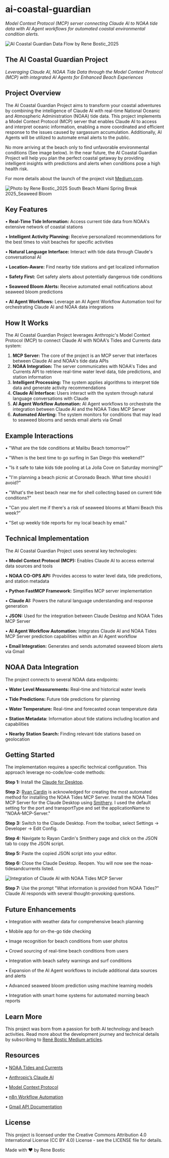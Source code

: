 # ai-coastal-guardian

*Model Context Protocol (MCP) server connecting Claude AI to NOAA tide data with AI Agent workflows for automated coastal environmental condition alerts.*

![AI Coastal Guardian Data Flow by Rene Bostic_2025](https://github.com/user-attachments/assets/dc28f6aa-11bd-46a4-ba12-565972249341)




## The AI Coastal Guardian Project ##

*Leveraging Claude AI, NOAA Tide Data through the Model Context Protocol (MCP) with integrated AI Agents for Enhanced Beach Experiences*

## Project Overview ##

The AI Coastal Guardian Project aims to transform your coastal adventures by combining the intelligence of Claude AI with real-time National Oceanic and Atmospheric Administration (NOAA) tide data. This project implements a Model Context Protocol (MCP) server that enables Claude AI to access and interpret oceanic information, enabling a more coordinated and efficient response to the issues caused by sargassum accumulation. Additionally, AI Agents will be utilized to automate email alerts to the public.

No more arriving at the beach only to find unfavorable environmental conditions (See image below). In the near future, the AI Coastal Guardian Project will help you plan the perfect coastal getaway by providing intelligent insights with predictions and alerts when conditions pose a high health risk.

For more details about the launch of the project visit [Medium.com](https://medium.com/@renebostic/wave-hello-to-stress-free-coastal-getaways-with-ai-beach-buddies-claude-ai-noaa-tides-mcp-server-35716624bcc7).

![Photo by Rene Bostic_2025 South Beach Miami Spring Break 2025_Seaweed Bloom](https://github.com/user-attachments/assets/16d47160-311c-4908-baff-49d4844d06ee)


## Key Features ##

•	**Real-Time Tide Information:** Access current tide data from NOAA's extensive network of coastal stations

•	**Intelligent Activity Planning:** Receive personalized recommendations for the best times to visit beaches for specific activities

•	**Natural Language Interface:** Interact with tide data through Claude's conversational AI

•	**Location-Aware:** Find nearby tide stations and get localized information

•	**Safety First:** Get safety alerts about potentially dangerous tide conditions

•	**Seaweed Bloom Alerts:** Receive automated email notifications about seaweed bloom predictions

•	**AI Agent Workflows:** Leverage an AI Agent Workflow Automation tool for orchestrating Claude AI and NOAA data integrations

## How It Works ##

The AI Coastal Guardian Project leverages Anthropic's Model Context Protocol (MCP) to connect Claude AI with NOAA's Tides and Currents data system:

1.	**MCP Server:** The core of the project is an MCP server that interfaces between Claude AI and NOAA's tide data APIs
2.	**NOAA Integration:** The server communicates with NOAA's Tides and Currents API to retrieve real-time water level data, tide predictions, and station information
3.	**Intelligent Processing:** The system applies algorithms to interpret tide data and generate activity recommendations
4.	**Claude AI Interface:** Users interact with the system through natural language conversations with Claude
5.	**AI Agent Workflow Automation:** AI Agent workflows to orchestrate the integration between Claude AI and the NOAA Tides MCP Server
6.	**Automated Alerting:** The system monitors for conditions that may lead to seaweed blooms and sends email alerts via Gmail

## Example Interactions ##

•	"What are the tide conditions at Malibu Beach tomorrow?"

•	"When is the best time to go surfing in San Diego this weekend?"

•	"Is it safe to take kids tide pooling at La Jolla Cove on Saturday morning?"

•	"I'm planning a beach picnic at Coronado Beach. What time should I avoid?"

•	"What's the best beach near me for shell collecting based on current tide conditions?"

•	"Can you alert me if there's a risk of seaweed blooms at Miami Beach this week?"

•	"Set up weekly tide reports for my local beach by email."


## Technical Implementation ##

The AI Coastal Guardian Project uses several key technologies:

•	**Model Context Protocol (MCP):** Enables Claude AI to access external data sources and tools

•	**NOAA CO-OPS API:** Provides access to water level data, tide predictions, and station metadata

•	**Python FastMCP Framework:** Simplifies MCP server implementation

•	**Claude AI:** Powers the natural language understanding and response generation

•	**JSON:** Used for the integration between Claude Desktop and NOAA Tides MCP Server

•	**AI Agent Workflow Automation:** Integrates Claude AI and NOAA Tides MCP Server prediction capabilities within an AI Agent workflow

•	**Email Integration:** Generates and sends automated seaweed bloom alerts via Gmail

## NOAA Data Integration ##

The project connects to several NOAA data endpoints:

•	**Water Level Measurements:** Real-time and historical water levels

•	**Tide Predictions:** Future tide predictions for planning

•	**Water Temperature:** Real-time and forecasted ocean temperature data

•	**Station Metadata:** Information about tide stations including location and capabilities

•	**Nearby Station Search:** Finding relevant tide stations based on geolocation

## Getting Started ##

The implementation requires a specific technical configuration. This approach leverage no-code/low-code methods:

**Step 1:** Install the [Claude for Desktop](https://support.anthropic.com/en/articles/10065433-installing-claude-for-desktop).

**Step 2:** [Ryan Cardin](https://github.com/RyanCardin15) is acknowledged for creating the most automated method for installing the NOAA Tides MCP Server. Install the NOAA Tides MCP Server for the Claude Desktop using [Smithery](https://smithery.ai/server/@RyanCardin15/noaa-tidesandcurrents). I used the default setting for the port and transportType and set the applicationName to "NOAA-MCP-Server."

**Step 3:** Switch to the Claude Desktop. From the toolbar, select Settings -> Developer -> Edit Config. 

**Step 4:** Navigate to Rayan Cardin's Smithery page and click on the JSON tab to copy the JSON script.

**Step 5:** Paste the copied JSON script into your editor.

**Step 6:** Close the Claude Desktop.  Reopen. You will now see the noaa-tidesandcurrents listed. 

![Integration of Claude AI with NOAA Tides MCP Server](https://github.com/user-attachments/assets/5c482e55-fafc-44d3-8412-8cefe8380594)


**Step 7:** Use the prompt "What information is provided from NOAA Tides?"   Claude AI responds with several thought-provoking questions.

## Future Enhancements ##

•	Integration with weather data for comprehensive beach planning

•	Mobile app for on-the-go tide checking

•	Image recognition for beach conditions from user photos

•	Crowd sourcing of real-time beach conditions from users

•	Integration with beach safety warnings and surf conditions

•	Expansion of the AI Agent workflows to include additional data sources and alerts

•	Advanced seaweed bloom prediction using machine learning models

•	Integration with smart home systems for automated morning beach reports

## Learn More ##

This project was born from a passion for both AI technology and beach activities. Read more about the development journey and technical details by subscribing to [René Bostic Medium articles](https://medium.com/@renebostic/subscribe).

## Resources ##

•	[NOAA Tides and Currents]( https://tidesandcurrents.noaa.gov/)

•	[Anthropic’s Claude AI]( https://www.anthropic.com/claude)

•	[Model Context Protocol]( https://modelcontextprotocol.io/introduction)

•	[n8n Workflow Automation]( https://n8n.io/)

•	[Gmail API Documentation]( https://developers.google.com/gmail/api/guides)

## License ##
This project is licensed under the Creative Commons Attribution 4.0 International License (CC BY 4.0)
License - see the LICENSE file for details.
 
Made with ❤️ by Rene Bostic
